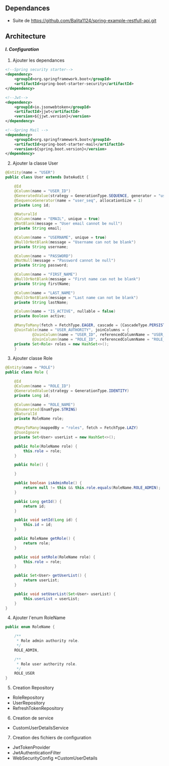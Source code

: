 ## Dependances

* Suite de  https://github.com/Balita1124/spring-example-restfull-api.git

## Architecture
#### _I. Configuration_

1. Ajouter les dependances

```xml
<!--Spring security starter-->
<dependency>
    <groupId>org.springframework.boot</groupId>
    <artifactId>spring-boot-starter-security</artifactId>
</dependency>

<!--Jwt-->
<dependency>
    <groupId>io.jsonwebtoken</groupId>
    <artifactId>jjwt</artifactId>
    <version>${jjwt.version}</version>
</dependency>

<!--Spring Mail -->
<dependency>
    <groupId>org.springframework.boot</groupId>
    <artifactId>spring-boot-starter-mail</artifactId>
    <version>${spring.boot.version}</version>
</dependency>
```

2. Ajouter la classe User

```java
@Entity(name = "USER")
public class User extends DateAudit {

    @Id
    @Column(name = "USER_ID")
    @GeneratedValue(strategy = GenerationType.SEQUENCE, generator = "user_seq")
    @SequenceGenerator(name = "user_seq", allocationSize = 1)
    private Long id;

    @NaturalId
    @Column(name = "EMAIL", unique = true)
    @NotBlank(message = "User email cannot be null")
    private String email;

    @Column(name = "USERNAME", unique = true)
    @NullOrNotBlank(message = "Username can not be blank")
    private String username;

    @Column(name = "PASSWORD")
    @NotNull(message = "Password cannot be null")
    private String password;

    @Column(name = "FIRST_NAME")
    @NullOrNotBlank(message = "First name can not be blank")
    private String firstName;

    @Column(name = "LAST_NAME")
    @NullOrNotBlank(message = "Last name can not be blank")
    private String lastName;

    @Column(name = "IS_ACTIVE", nullable = false)
    private Boolean active;

    @ManyToMany(fetch = FetchType.EAGER, cascade = {CascadeType.PERSIST, CascadeType.MERGE})
    @JoinTable(name = "USER_AUTHORITY", joinColumns = {
            @JoinColumn(name = "USER_ID", referencedColumnName = "USER_ID")}, inverseJoinColumns = {
            @JoinColumn(name = "ROLE_ID", referencedColumnName = "ROLE_ID")})
    private Set<Role> roles = new HashSet<>();
    }
```

3. Ajouter classe Role

```java
@Entity(name = "ROLE")
public class Role {

    @Id
    @Column(name = "ROLE_ID")
    @GeneratedValue(strategy = GenerationType.IDENTITY)
    private Long id;

    @Column(name = "ROLE_NAME")
    @Enumerated(EnumType.STRING)
    @NaturalId
    private RoleName role;

    @ManyToMany(mappedBy = "roles", fetch = FetchType.LAZY)
    @JsonIgnore
    private Set<User> userList = new HashSet<>();

    public Role(RoleName role) {
        this.role = role;
    }

    public Role() {

    }

    public boolean isAdminRole() {
        return null != this && this.role.equals(RoleName.ROLE_ADMIN);
    }

    public Long getId() {
        return id;
    }

    public void setId(Long id) {
        this.id = id;
    }

    public RoleName getRole() {
        return role;
    }

    public void setRole(RoleName role) {
        this.role = role;
    }

    public Set<User> getUserList() {
        return userList;
    }

    public void setUserList(Set<User> userList) {
        this.userList = userList;
    }
}
```

4. Ajouter l'enum RoleName

```java
public enum RoleName {

    /**
     * Role admin authority role.
     */
    ROLE_ADMIN,

    /**
     * Role user authority role.
     */
    ROLE_USER
}
```

5. Creation Repository

* RoleRepository
* UserRepository
* RefreshTokenRepository

6. Creation de service

* CustomUserDetailsService

7. Creation des fichiers de configuration

* JwtTokenProvider
* JwtAuthenticationFilter
* WebSecurityConfig
*CustomUserDetails
